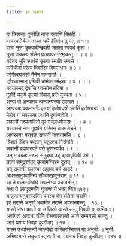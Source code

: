 ```yaml
---
title: ३९ सूक्तम्

---
```

या त्रिसप्ताः पुनरेति नाना रूपाणि बिभ्रतीः ।  
वाचस्पतिर्बला तस्या आरे हेतिर्दधातु मत् ॥ १ ॥  
वाचा नुत्ता कृत्यादीन्द्रवती जाग्रता स्वपथे कृता ।  
नुत्ता पाकस्य शंसेन प्रत्यक्कर्त्तारमृच्छतु । । २ ॥  
यदेतद् भूरि स्पर्धसे कृत्या स्माति मन्यसे ।  
प्रतीचीना परेत्य विषादिव विषमन्धतः ॥ ३ ॥  
परेणैत्वघशंसो मैनेन समरामहै ।  
द्यौश्चास्मान् पृथिवी चोभेपातामंहसः ॥ ४ । । ।  
यवयास्मद् द्वेषांसि यवमयेन हविषा ।  
दुर्हार्दे चकृषे कृत्यां ग्रीवासु प्रति मुञ्चता । ५ ।  
अन्या वो अन्यामव त्वन्यान्यस्या उपावत ।  
अश्वयवः प्रवल्गन्तीः कृत्यां हतौषधयो ऽरातिं हतौषधयः ॥६ ॥  
मेहोप गा मपरस्या पथानि दुर्गाण्यवेहि ।  
सपत्नीं नश्यतादितो दूरं गच्छाध्योकसः । । ७ ॥  
यस्यास्ते नाम गृह्णामि यस्मिन् धारमसेचने ।  
आपरस्याः परावतः सपत्नीं नाशयामसि । ८ ।  
त्रिंशतं त्रिंश्च पर्वतान् चतुरश्च गिरीनति ।  
सपत्नीं ब्रह्मणस्पते परो भ्रूणान्यर्पय । ९ ।  
उन् मादयतः मरुतः समुद्र्या उद् द्यावापृथिवी उभे ।  
उत्वा समुद्ररर्षतृद् उत्वामग्निरयं दुहात् । । १० ॥  
यत् सपत्नी सपत्न्या अमुष्या वर्च आददे ।  
अधस्तादुपवादिन्य सौम्यादहमुत्तरात् ॥ ११ ॥  
आ ते बध्नाम्योषधिं सपत्नेभ्यः प्रचातनीम्।  
यथा ते ऽसदुदम्पतिः पुत्राणां ते भवत् पिता॥१२॥  
यान्नृणान्यनुवर्त्तादस्मि यमस्य येन बलिना चरामि।  
इदं तदग्ने अनृणो भवामीदं तदग्ने अवदानमस्तु । १३ ।  
यास्ते सप्त प्रवतो या उ तिस्रो यास्ते सन्तु निवतो या अभिवतः।  
अर्वागतो अष्टधा त्रीणि रोचनास्तास्ते अग्ने सम्मनसो भवन्तु ।  
जानं यमाय निवहा कुसीदम् ॥ १४ । ।  
यास्त उर्ध्वास्तन्वो जातवेदो यास्तिरश्चिरुत या अनूचीः । नुचीः  
अभिष्टमग्ने सयुजाः स्तृणानो जानं यमाय निवहा कुसीदम्।॥१५ ॥  